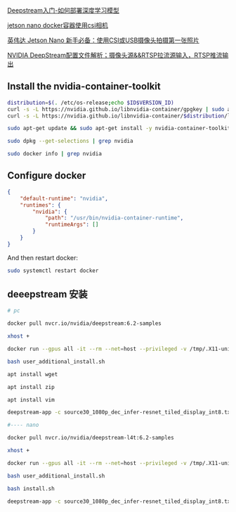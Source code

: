 [Deepstream入门-如何部署深度学习模型](https://zhuanlan.zhihu.com/p/497723371)

[jetson nano docker容器使用csi相机](https://blog.csdn.net/mibu110/article/details/126806932)

[英伟达 Jetson Nano 新手必备：使用CSI或USB摄像头拍摄第一张照片](http://www.taodudu.cc/news/show-4199292.html?action=onClick)


[NVIDIA DeepStream配置文件解析；摄像头源&&RTSP拉流源输入，RTSP推流输出](https://blog.csdn.net/Yan_uuu/article/details/127389866)

## Install the nvidia-container-toolkit

```sh
distribution=$(. /etc/os-release;echo $ID$VERSION_ID)
curl -s -L https://nvidia.github.io/libnvidia-container/gpgkey | sudo apt-key add -
curl -s -L https://nvidia.github.io/libnvidia-container/$distribution/libnvidia-container.list | sudo tee /etc/apt/sources.list.d/libnvidia-container.list

sudo apt-get update && sudo apt-get install -y nvidia-container-toolkit

sudo dpkg --get-selections | grep nvidia

sudo docker info | grep nvidia


```

## Configure docker

```json
{
    "default-runtime": "nvidia",
    "runtimes": {
        "nvidia": {
            "path": "/usr/bin/nvidia-container-runtime",
            "runtimeArgs": []
        }
    }
}
```

And then restart docker:

```sh
sudo systemctl restart docker
```


## deeepstream 安装

```sh
# pc

docker pull nvcr.io/nvidia/deepstream:6.2-samples

xhost +

docker run --gpus all -it --rm --net=host --privileged -v /tmp/.X11-unix:/tmp/.X11-unix -e DISPLAY=$DISPLAY -w /opt/nvidia/deepstream/deepstream-6.2 nvcr.io/nvidia/deepstream:6.2-samples

bash user_additional_install.sh

apt install wget

apt install zip

apt install vim

deepstream-app -c source30_1080p_dec_infer-resnet_tiled_display_int8.txt

#---- nano

docker pull nvcr.io/nvidia/deepstream-l4t:6.2-samples

xhost +

docker run --gpus all -it --rm --net=host --privileged -v /tmp/.X11-unix:/tmp/.X11-unix -v /tmp/argus_socket:/tmp/argus_socket --device=/dev/video0 -e DISPLAY=$DISPLAY -w /opt/nvidia/deepstream/deepstream-6.2 nvcr.io/nvidia/deepstream-l4t:6.2-samples

bash user_additional_install.sh

bash install.sh

deepstream-app -c source30_1080p_dec_infer-resnet_tiled_display_int8.txt

```
